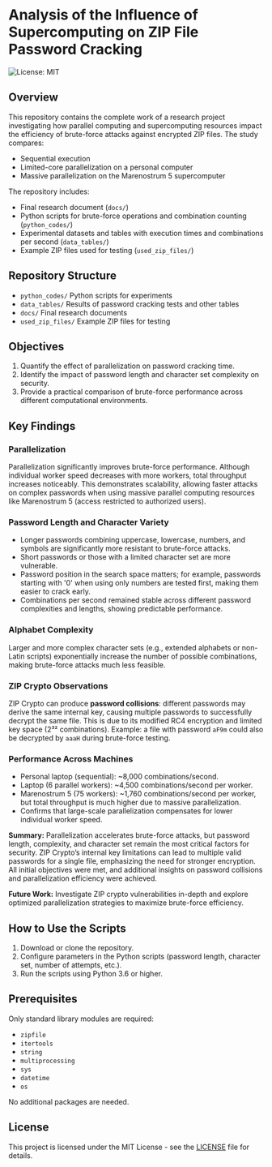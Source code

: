 # Analysis of the Influence of Supercomputing on ZIP File Password Cracking

![License: MIT](https://img.shields.io/badge/License-MIT-yellow.svg)

## Overview
This repository contains the complete work of a research project investigating how parallel computing and supercomputing resources impact the efficiency of brute-force attacks against encrypted ZIP files. The study compares:

- Sequential execution
- Limited-core parallelization on a personal computer
- Massive parallelization on the Marenostrum 5 supercomputer

The repository includes:

- Final research document (`docs/`)
- Python scripts for brute-force operations and combination counting (`python_codes/`)
- Experimental datasets and tables with execution times and combinations per second (`data_tables/`)
- Example ZIP files used for testing (`used_zip_files/`)

## Repository Structure

- `python_codes/` Python scripts for experiments
- `data_tables/` Results of password cracking tests and other tables
- `docs/` Final research documents
- `used_zip_files/` Example ZIP files for testing

## Objectives

1. Quantify the effect of parallelization on password cracking time.
2. Identify the impact of password length and character set complexity on security.
3. Provide a practical comparison of brute-force performance across different computational environments.

## Key Findings

### Parallelization
Parallelization significantly improves brute-force performance. Although individual worker speed decreases with more workers, total throughput increases noticeably.
This demonstrates scalability, allowing faster attacks on complex passwords when using massive parallel computing resources like Marenostrum 5 (access restricted to authorized users).

### Password Length and Character Variety
- Longer passwords combining uppercase, lowercase, numbers, and symbols are significantly more resistant to brute-force attacks.
- Short passwords or those with a limited character set are more vulnerable.
- Password position in the search space matters; for example, passwords starting with '0' when using only numbers are tested first, making them easier to crack early.
- Combinations per second remained stable across different password complexities and lengths, showing predictable performance.

### Alphabet Complexity
Larger and more complex character sets (e.g., extended alphabets or non-Latin scripts) exponentially increase the number of possible combinations, making brute-force attacks much less feasible.

### ZIP Crypto Observations
  ZIP Crypto can produce **password collisions**: different passwords may derive the same internal key, causing multiple passwords to successfully decrypt the same file.
  This is due to its modified RC4 encryption and limited key space (2³² combinations). 
  Example: a file with password `aF9m` could also be decrypted by `aaaH` during brute-force testing.

### Performance Across Machines
- Personal laptop (sequential): ~8,000 combinations/second.
- Laptop (6 parallel workers): ~4,500 combinations/second per worker.
- Marenostrum 5 (75 workers): ~1,760 combinations/second per worker, but total throughput is much higher due to massive parallelization.
- Confirms that large-scale parallelization compensates for lower individual worker speed.

**Summary:** Parallelization accelerates brute-force attacks, but password length, complexity, and character set remain the most critical factors for security. ZIP Crypto’s internal key limitations can lead to multiple valid passwords for a single file, emphasizing the need for stronger encryption. All initial objectives were met, and additional insights on password collisions and parallelization efficiency were achieved.

**Future Work:** Investigate ZIP crypto vulnerabilities in-depth and explore optimized parallelization strategies to maximize brute-force efficiency.


## How to Use the Scripts

1. Download or clone the repository.
2. Configure parameters in the Python scripts (password length, character set, number of attempts, etc.).
3. Run the scripts using Python 3.6 or higher.

## Prerequisites

Only standard library modules are required:

- `zipfile`
- `itertools`
- `string`
- `multiprocessing`
- `sys`
- `datetime`
- `os`

No additional packages are needed.

## License

This project is licensed under the MIT License - see the [LICENSE](LICENSE) file for details.
